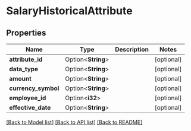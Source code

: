 # SalaryHistoricalAttribute

## Properties

Name | Type | Description | Notes
------------ | ------------- | ------------- | -------------
**attribute_id** | Option<**String**> |  | [optional]
**data_type** | Option<**String**> |  | [optional]
**amount** | Option<**String**> |  | [optional]
**currency_symbol** | Option<**String**> |  | [optional]
**employee_id** | Option<**i32**> |  | [optional]
**effective_date** | Option<**String**> |  | [optional]

[[Back to Model list]](../README.md#documentation-for-models) [[Back to API list]](../README.md#documentation-for-api-endpoints) [[Back to README]](../README.md)


